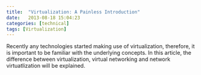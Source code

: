 ```yaml
---
title:  "Virtualization: A Painless Introduction"
date:   2013-08-18 15:04:23
categories: [technical]
tags: [Virtualization]
---
```

Recently any technologies started making use of virtualization, therefore, it is important to be familiar with the underlying concepts. In this article, the difference between virtualization, virtual networking and network virtuatlization will be explained.

<script async class="speakerdeck-embed" data-id="b8db01607e520132772e52f8716547a7" data-ratio="0.772830188679245" src="//speakerdeck.com/assets/embed.js"></script>
